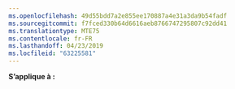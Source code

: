 ```yaml
---
ms.openlocfilehash: 49d55bdd7a2e855ee170887a4e31a3da9b54fadf
ms.sourcegitcommit: f7fced330b64d6616aeb8766747295807c92dd41
ms.translationtype: MTE75
ms.contentlocale: fr-FR
ms.lasthandoff: 04/23/2019
ms.locfileid: "63225581"
---
```

**S’applique à :**
